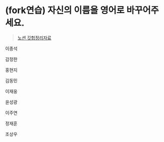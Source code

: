 # (fork연습) 자신의 이름을 영어로 바꾸어주세요.

> [노션 깃헙정리자료](https://www.notion.so/Git-ec10d8d1770648ce904be22d4a81bb01)

이종석

감정한

홍현지

김동민

이재웅

윤성광

이주연

정재훈

조상우


